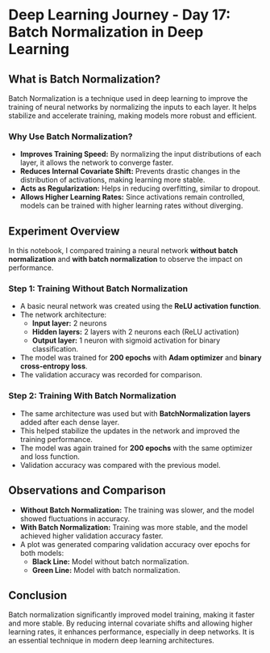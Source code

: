 # Deep Learning Journey - Day 17: Batch Normalization in Deep Learning

## What is Batch Normalization?
Batch Normalization is a technique used in deep learning to improve the training of neural networks by normalizing the inputs to each layer. It helps stabilize and accelerate training, making models more robust and efficient.

### Why Use Batch Normalization?
- **Improves Training Speed:** By normalizing the input distributions of each layer, it allows the network to converge faster.
- **Reduces Internal Covariate Shift:** Prevents drastic changes in the distribution of activations, making learning more stable.
- **Acts as Regularization:** Helps in reducing overfitting, similar to dropout.
- **Allows Higher Learning Rates:** Since activations remain controlled, models can be trained with higher learning rates without diverging.

## Experiment Overview
In this notebook, I compared training a neural network **without batch normalization** and **with batch normalization** to observe the impact on performance.

### Step 1: Training Without Batch Normalization
- A basic neural network was created using the **ReLU activation function**.
- The network architecture:
  - **Input layer:** 2 neurons
  - **Hidden layers:** 2 layers with 2 neurons each (ReLU activation)
  - **Output layer:** 1 neuron with sigmoid activation for binary classification.
- The model was trained for **200 epochs** with **Adam optimizer** and **binary cross-entropy loss**.
- The validation accuracy was recorded for comparison.

### Step 2: Training With Batch Normalization
- The same architecture was used but with **BatchNormalization layers** added after each dense layer.
- This helped stabilize the updates in the network and improved the training performance.
- The model was again trained for **200 epochs** with the same optimizer and loss function.
- Validation accuracy was compared with the previous model.

## Observations and Comparison
- **Without Batch Normalization:** The training was slower, and the model showed fluctuations in accuracy.
- **With Batch Normalization:** Training was more stable, and the model achieved higher validation accuracy faster.
- A plot was generated comparing validation accuracy over epochs for both models:
  - **Black Line:** Model without batch normalization.
  - **Green Line:** Model with batch normalization.

## Conclusion
Batch normalization significantly improved model training, making it faster and more stable. By reducing internal covariate shifts and allowing higher learning rates, it enhances performance, especially in deep networks. It is an essential technique in modern deep learning architectures.
